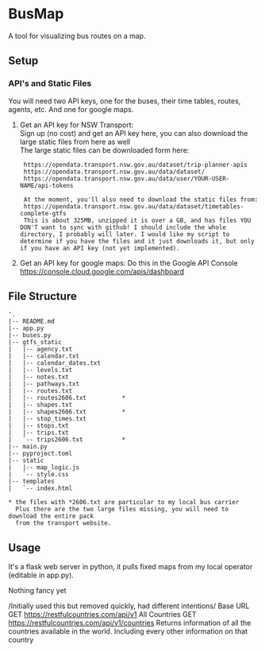# BusMap

A tool for visualizing bus routes on a map.

## Setup

### API's and Static Files

You will need two API keys, one for the buses, their time tables, routes, agents, etc. And one for google maps.

1. Get an API key for NSW Transport:  
        Sign up (no cost) and get an API key here, you can also download the large static files from here as well  
        The large static files can be downloaded form here:  

        https://opendata.transport.nsw.gov.au/dataset/trip-planner-apis  
        https://opendata.transport.nsw.gov.au/data/dataset/  
        https://opendata.transport.nsw.gov.au/data/user/YOUR-USER-NAME/api-tokens

        At the moment, you'll also need to download the static files from:  
        https://opendata.transport.nsw.gov.au/data/dataset/timetables-complete-gtfs  
        This is about 325MB, unzipped it is over a GB, and has files YOU DON'T want to sync with github! I should include the whole directory, I probably will later. I would like my script to determine if you have the files and it just downloads it, but only if you have an API key (not yet implemented).


2. Get an API key for google maps:
        Do this in the Google API Console
        https://console.cloud.google.com/apis/dashboard

## File Structure

```~/proj/busmap$ tree
'.
|-- README.md
|-- app.py
|-- buses.py
|-- gtfs_static
|   |-- agency.txt
|   |-- calendar.txt
|   |-- calendar_dates.txt
|   |-- levels.txt
|   |-- notes.txt
|   |-- pathways.txt
|   |-- routes.txt
|   |-- routes2606.txt          *
|   |-- shapes.txt
|   |-- shapes2606.txt          *
|   |-- stop_times.txt
|   |-- stops.txt
|   |-- trips.txt
|   `-- trips2606.txt           *
|-- main.py
|-- pyproject.toml
|-- static
|   |-- map_logic.js
|   `-- style.css
|-- templates
|   `-- index.html

* the files with *2606.txt are particular to my local bus carrier
  Plus there are the two large files missing, you will need to download the entire pack
  from the transport website.
```

## Usage

It's a flask web server in python, it pulls fixed maps from my local operator (editable in app.py).

Nothing fancy yet

/Initially used this but removed quickly, had different intentions/
Base URL
GET https://restfulcountries.com/api/v1
All Countries
GET https://restfulcountries.com/api/v1/countries
Returns information of all the countries available in the world. Including every other information on that country